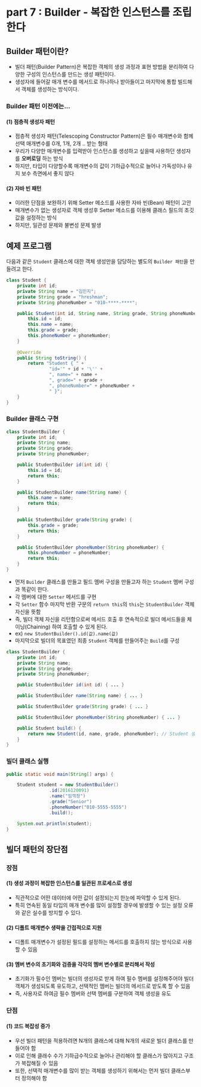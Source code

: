 # part 7 : Builder - 복잡한 인스턴스를 조립한다

## Builder 패턴이란?
- 빌더 패턴(Builder Pattern)은 복잡한 객체의 생성 과정과 표현 방법을 분리하여 다양한 구성의 인스턴스를 만드는 생성 패턴이다.
- 생성자에 들어갈 매개 변수를 메서드로 하나하나 받아들이고 마지막에 통합 빌드해서 객체를 생성하는 방식이다.

### Builder 패턴 이전에는...
#### (1) 점층적 생성자 패턴
- 점층적 생성자 패턴(Telescoping Constructor Pattern)은 필수 매개변수와 함께 선택 매개변수를 0개, 1개, 2개 .. 받는 형태
- 우리가 다양한 매개변수를 입력받아 인스턴스를 생성하고 싶을때 사용하던 생성자를 **오버로딩** 하는 방식
- 하지만, 타입이 다양할수록 매개변수의 값이 기하급수적으로 늘어나 가독성이나 유지 보수 측면에서 좋지 않다

#### (2) 자바 빈 패턴
- 이러한 단점을 보완하기 위해 Setter 메소드를 사용한 자바 빈(Bean) 패턴이 고안
- 매개변수가 없는 생성자로 객체 생성후 Setter 메소드를 이용해 클래스 필드의 초깃값을 설정하는 방식
- 하지만, 일관성 문제와 불변성 문제 발생

## 예제 프로그램
다음과 같은 `Student` 클래스에 대한 객체 생성만을 담당하는 별도의 `Builder 패턴`을 만들려고 한다.
```java
class Student {
    private int id;
    private String name = "김민지";
    private String grade = "hreshman";
    private String phoneNumber = "010-****-****";

    public Student(int id, String name, String grade, String phoneNumber) {
        this.id = id;
        this.name = name;
        this.grade = grade;
        this.phoneNumber = phoneNumber;
    }
    
    @Override
    public String toString() {
        return "Student { " +
                "id='" + id + '\'' +
                ", name=" + name +
                ", grade=" + grade +
                ", phoneNumber=" + phoneNumber +
                " }";
    }
}
```

### Builder 클래스 구현
```java
class StudentBuilder {
    private int id;
    private String name;
    private String grade;
    private String phoneNumber;

    public StudentBuilder id(int id) {
        this.id = id;
        return this;
    }

    public StudentBuilder name(String name) {
        this.name = name;
        return this;
    }

    public StudentBuilder grade(String grade) {
        this.grade = grade;
        return this;
    }

    public StudentBuilder phoneNumber(String phoneNumber) {
        this.phoneNumber = phoneNumber;
        return this;
    }
}
```
- 먼저 `Builder` 클래스를 만들고 필드 멤버 구성을 만들고자 하는 `Student` 멤버 구성과 똑같이 한다.
- 각 멤버에 대한 `Setter` 메서드를 구현
- 각 `Setter` 함수 마지막 반환 구문의 `return this`의 `this`는 `StudentBuilder` 객체 자신을 뜻함
- 즉, 빌더 객체 자신을 리턴함으로써 메서드 호출 후 연속적으로 빌더 메서드들을 체이닝(Chaining) 하여 호출할 수 있게 된다.
- ex) `new StudentBuilder().id(값).name(값)`
- 마지막으로 빌더의 목표였던 최종 `Student` 객체를 만들어주는 `Build`를 구성
```java
class StudentBuilder {
    private int id;
    private String name;
    private String grade;
    private String phoneNumber;

    public StudentBuilder id(int id) { ... }

    public StudentBuilder name(String name) { ... }

    public StudentBuilder grade(String grade) { ... }

    public StudentBuilder phoneNumber(String phoneNumber) { ... }

    public Student build() {
        return new Student(id, name, grade, phoneNumber); // Student 생성자 호출
    }
}
```

### 빌더 클래스 실행
```java
public static void main(String[] args) {

    Student student = new StudentBuilder()
                .id(2016120091)
                .name("임꺽정")
                .grade("Senior")
                .phoneNumber("010-5555-5555")
                .build();

    System.out.println(student);
}
```

## 빌더 패턴의 장단점
### 장점
#### (1) 생성 과정이 복잡한 인스턴스를 일관된 프로세스로 생성
- 직관적으로 어떤 데이터에 어떤 값이 설정되는지 한눈에 파악할 수 있게 된다.
- 특히 연속된 동일 타입의 매개 변수를 많이 설정할 경우에 발생할 수 있는 설정 오류와 같은 실수를 방지할 수 있다.

#### (2) 디폴트 매개변수 생략을 간접적으로 지원
- 디폴트 매개변수가 설정된 필드를 설정하는 메서드를 호출하지 않는 방식으로 사용할 수 있음

#### (3) 멤버 변수의 초기화와 검증을 각각의 멤버 변수별로 분리해서 작성
- 초기화가 필수인 멤버는 빌더의 생성자로 받게 하여 필수 멤버를 설정해주어야 빌더 객체가 생성되도록 유도하고, 선택적인 멤버는 빌더의 메서드로 받도록 할 수 있음
- 즉, 사용자로 하여금 필수 멤버와 선택 멤버를 구분하여 객체 생성을 유도

### 단점
#### (1) 코드 복잡성 증가
- 우선 빌더 패턴을 적용하려면 N개의 클래스에 대해 N개의 새로운 빌더 클래스를 만들어야 함
- 이로 인해 클래수 수가 기하급수적으로 늘어나 관리해야 할 클래스가 많아지고 구조가 복잡해질 수 있음
- 또한, 선택적 매개변수를 많이 받는 객체를 생성하기 위해서는 먼저 빌더 클래스부터 정의해야 함

